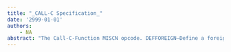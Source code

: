 ```yaml
---
title: "_CALL-C Specification_"
date: '2999-01-01'
authors: 
    - NA
abstract: "The Call-C-Function MISCN opcode. DEFFOREIGN—Define a foreign function for lisp."
---
```


